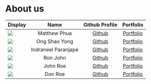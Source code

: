 # About us

Display |     Name      |            Github Profile             | Portfolio 
--------|:-------------:|:-------------------------------------:|:---------:
![](https://via.placeholder.com/100.png?text=Photo) | Matthew Phua  | [Github](https://github.com/matthewphua) | [Portfolio](docs/team/johndoe.md)
![](https://via.placeholder.com/100.png?text=Photo) | Ong Shao Yong | [Github](https://github.com/redders7) | [Portfolio](docs/team/johndoe.md)
![](https://via.placeholder.com/100.png?text=Photo) | Indraneel Paranjape |     [Github](https://github.com/indraneelrp)     | [Portfolio](docs/team/johndoe.md)
![](https://via.placeholder.com/100.png?text=Photo) |   Ron John    |     [Github](https://github.com/)     | [Portfolio](docs/team/johndoe.md)
![](https://via.placeholder.com/100.png?text=Photo) |   John Roe    |     [Github](https://github.com/)     | [Portfolio](docs/team/johndoe.md)
![](https://via.placeholder.com/100.png?text=Photo) |    Don Roe    |     [Github](https://github.com/)     | [Portfolio](docs/team/johndoe.md)

